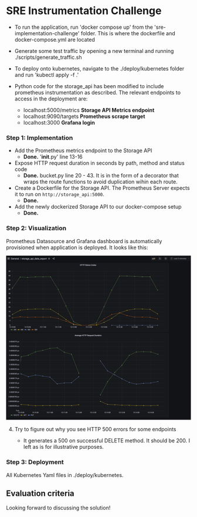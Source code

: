 # SRE Instrumentation Challenge

- To run the application, run 'docker compose up' from the 'sre-implementation-challenge' folder. This is where the dockerfile and docker-compose.yml are located
- Generate some test traffic by opening a new terminal and running ./scripts/generate_traffic.sh
- To deploy onto kubernetes, navigate to the ./deploy/kubernetes folder and run 'kubectl apply -f .'

- Python code for the storage_api has been modified to include prometheus instrumentation as described. The relevant endpoints to access in the deployment are:

    - localhost:5000/metrics **Storage API Metrics endpoint**
    - localhost:9090/targets **Prometheus scrape target**
    - localhost:3000 **Grafana login**

### Step 1: Implementation

- Add the Prometheus metrics endpoint to the Storage API 
    - **Done.** '__init__.py' line 13-16
- Expose HTTP request duration in seconds by path, method and status code
    - **Done.**  bucket.py line 20 - 43. It is in the form of a decorator that wraps the route functions to avoid duplication wihin each route.
- Create a Dockerfile for the Storage API. The Prometheus Server expects it to run on `http://storage_api:5000`.
    - **Done.** 
- Add the newly dockerized Storage API to our docker-compose setup
    - **Done.** 

### Step 2: Visualization

Prometheus Datasource and Grafana dashboard is automatically provisioned when application is deployed. It looks like this:

![docs/grafana-dashboard.png](docs/grafana-dashboard.png)

4. Try to figure out why you see HTTP 500 errors for some endpoints

    -  It generates a 500 on successful DELETE method. It should be 200. I left as is for illustrative purposes.

### Step 3: Deployment

All Kubernetes Yaml files in ./deploy/kubernetes.

## Evaluation criteria

Looking forward to discussing the solution!

